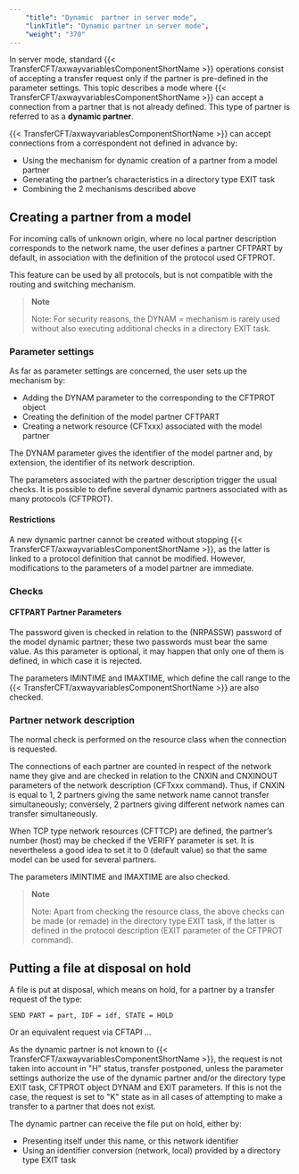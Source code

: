 ```yaml
---
    "title": "Dynamic  partner in server mode",
    "linkTitle": "Dynamic partner in server mode",
    "weight": "370"
---
```

In server mode, standard {{< TransferCFT/axwayvariablesComponentShortName  >}} operations consist of accepting
a transfer request only if the partner is pre-defined in the parameter
settings. This topic describes a mode where {{< TransferCFT/axwayvariablesComponentShortName  >}} can accept a
connection from a partner that is not already defined. This type of partner
is referred to as a **dynamic partner**.

{{< TransferCFT/axwayvariablesComponentShortName  >}} can accept connections from a correspondent not defined
in advance by:

- Using the mechanism
    for dynamic creation of a partner from a model partner
- Generating the
    partner’s characteristics in a directory type EXIT task
- Combining the 2
    mechanisms described above

Creating a partner from a model
-------------------------------

For incoming calls of unknown origin, where no local partner description
corresponds to the network name, the user defines a partner CFTPART
by default, in association with the definition of the protocol used CFTPROT.

This feature can be used by all protocols, but is not compatible with
the routing and switching mechanism.

> **Note**
>
> Note: For security reasons, the
> DYNAM = mechanism is rarely used
> without also executing additional checks in a directory EXIT task.

### Parameter settings

As far as parameter settings are concerned, the user sets up the mechanism
by:

- Adding the DYNAM
    parameter to the corresponding to the CFTPROT object
- Creating the definition
    of the model partner CFTPART
- Creating a network
    resource (CFTxxx) associated with the model partner

The DYNAM parameter gives the identifier of the model partner and, by
extension, the identifier of its network description.

The parameters associated with the partner description trigger the usual
checks. It is possible to define several dynamic partners associated with
as many protocols (CFTPROT).

#### Restrictions

A new dynamic partner cannot be created without stopping {{< TransferCFT/axwayvariablesComponentShortName  >}},
as the latter is linked to a protocol definition that cannot be modified.
However, modifications to the parameters of a model partner are immediate.

### Checks

#### CFTPART Partner Parameters

The password given is checked in relation to the (NRPASSW) password
of the model dynamic partner; these two passwords must bear the same value.
As this parameter is optional, it may happen that only one of them is
defined, in which case it is rejected.

The parameters IMINTIME and IMAXTIME, which define the call range to
the {{< TransferCFT/axwayvariablesComponentShortName  >}} are also checked.

### Partner network description

The normal check is performed on the resource class when the connection
is requested.

The connections of each partner are counted in respect of the network
name they give and are checked in relation to the CNXIN and CNXINOUT parameters
of the network description (CFTxxx command). Thus, if CNXIN is equal to
1, 2 partners giving the same network name cannot transfer simultaneously;
conversely, 2 partners giving different network names can transfer simultaneously.

When TCP type network resources (CFTTCP) are defined, the partner’s
number (host) may be checked if the VERIFY parameter is set. It is nevertheless
a good idea to set it to 0 (default value) so that the same model can
be used for several partners.

The parameters IMINTIME and IMAXTIME are also checked.

> **Note**
>
> Note: Apart
> from checking the resource class, the above checks can be made (or remade)
> in the directory type EXIT task, if the latter is defined in the protocol
> description (EXIT parameter of the CFTPROT command).

Putting a file at disposal on hold
----------------------------------

A file is put at disposal, which means on hold, for a partner by a transfer
request of the type:

```
SEND PART = part, IDF = idf, STATE = HOLD
```

Or an equivalent request via CFTAPI ...

As the dynamic partner is not known to {{< TransferCFT/axwayvariablesComponentShortName  >}}, the request is
not taken into account in "H" status, transfer postponed, unless
the parameter settings authorize the use of the dynamic partner and/or
the directory type EXIT task, CFTPROT object DYNAM and EXIT parameters.
If this is not the case, the request is set to "K" state as
in all cases of attempting to make a transfer to a partner that does not
exist.

The dynamic partner can receive the file put on hold, either by:

- Presenting itself
    under this name, or this network identifier
- Using an identifier
    conversion (network, local) provided by a directory type EXIT task
